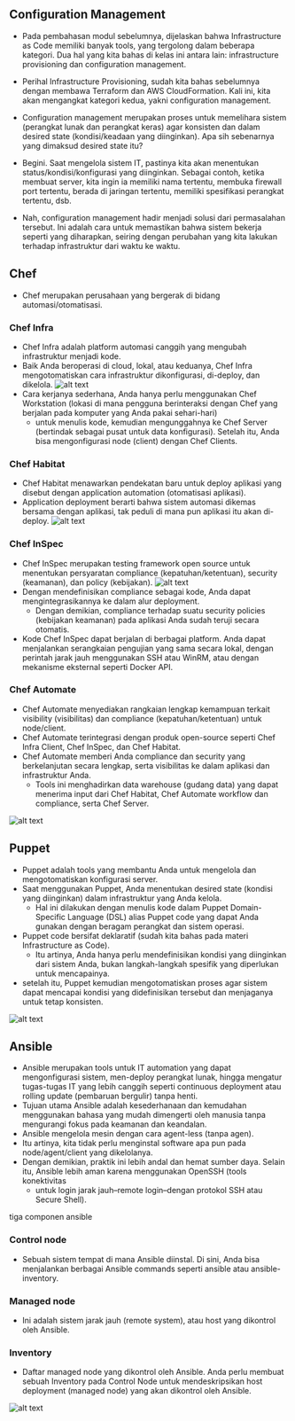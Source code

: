 ## Configuration Management
- Pada pembahasan modul sebelumnya, dijelaskan bahwa Infrastructure as Code memiliki banyak tools, yang tergolong dalam beberapa kategori. Dua hal yang kita bahas di kelas ini antara lain: infrastructure provisioning dan configuration management.
- Perihal Infrastructure Provisioning, sudah kita bahas sebelumnya dengan membawa Terraform dan AWS CloudFormation. Kali ini, kita akan mengangkat kategori kedua, yakni configuration management.
- Configuration management merupakan proses untuk memelihara sistem (perangkat lunak dan perangkat keras) agar konsisten dan dalam desired state (kondisi/keadaan yang diinginkan). Apa sih sebenarnya yang dimaksud desired state itu?
- Begini. Saat mengelola sistem IT, pastinya kita akan menentukan status/kondisi/konfigurasi yang diinginkan. Sebagai contoh, ketika membuat server, kita ingin ia memiliki nama tertentu, membuka firewall port tertentu, berada di jaringan tertentu, memiliki spesifikasi perangkat tertentu, dsb. 

- Nah, configuration management hadir menjadi solusi dari permasalahan tersebut. Ini adalah cara untuk memastikan bahwa sistem bekerja seperti yang diharapkan, seiring dengan perubahan yang kita lakukan terhadap infrastruktur dari waktu ke waktu. 

## Chef
- Chef merupakan perusahaan yang bergerak di bidang automasi/otomatisasi.

### Chef Infra
- Chef Infra adalah platform automasi canggih yang mengubah infrastruktur menjadi kode.
- Baik Anda beroperasi di cloud, lokal, atau keduanya, Chef Infra mengotomatiskan cara infrastruktur dikonfigurasi, di-deploy, dan dikelola.
  ![alt text](docs/images/image.png)
- Cara kerjanya sederhana, Anda hanya perlu menggunakan Chef Workstation (lokasi di mana pengguna berinteraksi dengan Chef yang berjalan pada komputer yang Anda pakai sehari-hari)
  - untuk menulis kode, kemudian mengunggahnya ke Chef Server (bertindak sebagai pusat untuk data konfigurasi). Setelah itu, Anda bisa mengonfigurasi node (client) dengan Chef Clients.

### Chef Habitat
- Chef Habitat menawarkan pendekatan baru untuk deploy aplikasi yang disebut dengan application automation (otomatisasi aplikasi).
- Application deployment berarti bahwa sistem automasi dikemas bersama dengan aplikasi, tak peduli di mana pun aplikasi itu akan di-deploy.
  ![alt text](docs/images/image-1.png)

### Chef InSpec
- Chef InSpec merupakan testing framework open source untuk menentukan persyaratan compliance (kepatuhan/ketentuan), security (keamanan), dan policy (kebijakan).
  ![alt text](docs/images/image-2.png)
- Dengan mendefinisikan compliance sebagai kode, Anda dapat mengintegrasikannya ke dalam alur deployment. 
  - Dengan demikian, compliance terhadap suatu security policies (kebijakan keamanan) pada aplikasi Anda sudah teruji secara otomatis.
- Kode Chef InSpec dapat berjalan di berbagai platform. Anda dapat menjalankan serangkaian pengujian yang sama secara lokal, dengan perintah jarak jauh menggunakan SSH atau WinRM, atau dengan mekanisme eksternal seperti Docker API.

### Chef Automate
- Chef Automate menyediakan rangkaian lengkap kemampuan terkait visibility (visibilitas) dan compliance (kepatuhan/ketentuan) untuk node/client.
- Chef Automate terintegrasi dengan produk open-source seperti Chef Infra Client, Chef InSpec, dan Chef Habitat.
- Chef Automate memberi Anda compliance dan security yang berkelanjutan secara lengkap, serta visibilitas ke dalam aplikasi dan infrastruktur Anda.
  - Tools ini menghadirkan data warehouse (gudang data) yang dapat menerima input dari Chef Habitat, Chef Automate workflow dan compliance, serta Chef Server.

![alt text](docs/images/image-3.png)

## Puppet
- Puppet adalah tools yang membantu Anda untuk mengelola dan mengotomatiskan konfigurasi server.
- Saat menggunakan Puppet, Anda menentukan desired state (kondisi yang diinginkan) dalam infrastruktur yang Anda kelola.
  - Hal ini dilakukan dengan menulis kode dalam Puppet Domain-Specific Language (DSL) alias Puppet code yang dapat Anda gunakan dengan beragam perangkat dan sistem operasi. 
- Puppet code bersifat deklaratif (sudah kita bahas pada materi Infrastructure as Code). 
  - Itu artinya, Anda hanya perlu mendefinisikan kondisi yang diinginkan dari sistem Anda, bukan langkah-langkah spesifik yang diperlukan untuk mencapainya.
- setelah itu, Puppet kemudian mengotomatiskan proses agar sistem dapat mencapai kondisi yang didefinisikan tersebut dan menjaganya untuk tetap konsisten. 

![alt text](docs/images/image-4.png)

## Ansible 
- Ansible merupakan tools untuk IT automation yang dapat mengonfigurasi sistem, men-deploy perangkat lunak, hingga mengatur tugas-tugas IT yang lebih canggih seperti continuous deployment atau rolling update (pembaruan bergulir) tanpa henti. 
- Tujuan utama Ansible adalah kesederhanaan dan kemudahan menggunakan bahasa yang mudah dimengerti oleh manusia tanpa mengurangi fokus pada keamanan dan keandalan. 
- Ansible mengelola mesin dengan cara agent-less (tanpa agen).
- Itu artinya, kita tidak perlu menginstal software apa pun pada node/agent/client yang dikelolanya.
- Dengan demikian, praktik ini lebih andal dan hemat sumber daya. Selain itu, Ansible lebih aman karena menggunakan OpenSSH (tools konektivitas 
  - untuk login jarak jauh–remote login–dengan protokol SSH atau Secure Shell). 

tiga componen ansible

### Control node
- Sebuah sistem tempat di mana Ansible diinstal. Di sini, Anda bisa menjalankan berbagai Ansible commands seperti ansible atau ansible-inventory.

### Managed node
- Ini adalah sistem jarak jauh (remote system), atau host yang dikontrol oleh Ansible.

### Inventory
- Daftar managed node yang dikontrol oleh Ansible. Anda perlu membuat sebuah Inventory pada Control Node untuk mendeskripsikan host deployment (managed node) yang akan dikontrol oleh Ansible.

![alt text](docs/images/image-5.png)